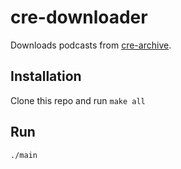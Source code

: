# cre-downloader

Downloads podcasts from [cre-archive](http://cre.fm/archiv).

## Installation

Clone this repo and run `make all`

## Run

`./main`
